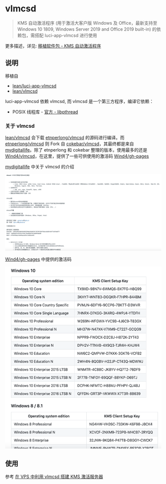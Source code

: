 # vlmcsd

> KMS 自动激活程序 (用于激活大客户版 Windows 及 Office，最新支持至 Windows 10 1809, Windows Server 2019 and Office 2019 built-in) 的依赖包，需搭配 luci-app-vlmcsd 进行使用

更多描述，详见: [移植软件包 - KMS 自动激活程序](https://stuarthua.github.io/oh-my-openwrt/mybook/packages/use-package-kms.html)

## 说明

移植自 

* [lean/luci-app-vlmcsd](https://github.com/coolsnowwolf/lede/tree/master/package/lean/luci-app-vlmcsd)
* [lean/vlmcsd](https://github.com/coolsnowwolf/lede/tree/master/package/lean/vlmcsd)

luci-app-vlmcsd 依赖 vlmcsd, 而 vlmcsd 是一个第三方程序，编译它依赖：

* POSIX 线程库 - [官方 - libpthread](https://openwrt.org/packages/pkgdata/libpthread)

### 关于 vlmcsd

[lean/vlmcsd](https://github.com/coolsnowwolf/lede/tree/master/package/lean/vlmcsd) 会下载 [etnperlong/vlmcsd](https://github.com/etnperlong/vlmcsd) 的源码进行编译。而 [etnperlong/vlmcsd](https://github.com/etnperlong/vlmcsd) 则 Fork 自 [cokebar/vlmcsd](https://github.com/cokebar/vlmcsd)，其最终都是来自 [mydigitallife](http://forums.mydigitallife.info/threads/50234)。除了 etnperlong 和 cokebar 整理的版本，使用最多的还是 [Wind4/vlmcsd](https://github.com/Wind4/vlmcsd)，在这里，提供了一些可供使用的激活码 [Wind4/gh-pages](https://github.com/Wind4/vlmcsd/tree/gh-pages)

[mydigitallife](http://forums.mydigitallife.info/threads/50234) 中关于 vlmcsd 的介绍

![Snipaste_2019-09-14_17-52-51.png](https://raw.githubusercontent.com/stuarthua/PicGo/master/oh-my-openwrt/Snipaste_2019-09-14_17-52-51.png)

[Wind4/gh-pages](https://github.com/Wind4/vlmcsd/tree/gh-pages) 中提供的激活码

![Snipaste_2019-09-14_17-59-10.png](https://raw.githubusercontent.com/stuarthua/PicGo/master/oh-my-openwrt/Snipaste_2019-09-14_17-59-10.png)

## 使用

参考 [在 VPS 中利用 vlmcsd 搭建 KMS 激活服务器](https://imeiji.github.io/2018/02/08/%E5%88%A9%E7%94%A8vlmcsd%E6%90%AD%E5%BB%BAKMS%E6%BF%80%E6%B4%BB%E6%9C%8D%E5%8A%A1%E5%99%A8/)